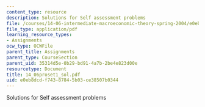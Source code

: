 ```yaml
---
content_type: resource
description: Solutions for Self assessment problems
file: /courses/14-06-intermediate-macroeconomic-theory-spring-2004/e0eb8dcdf74387845b03ce38507b0344_14_06proset1_sol.pdf
file_type: application/pdf
learning_resource_types:
- Assignments
ocw_type: OCWFile
parent_title: Assignments
parent_type: CourseSection
parent_uid: 35314d5e-0b29-bd91-4a7b-2be4e823d00e
resourcetype: Document
title: 14_06proset1_sol.pdf
uid: e0eb8dcd-f743-8784-5b03-ce38507b0344
---
```

Solutions for Self assessment problems

